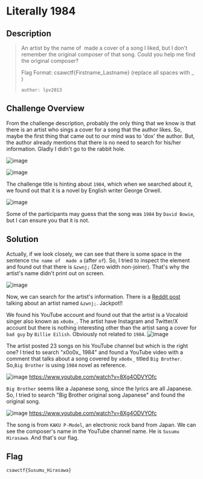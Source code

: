 # Literally 1984
## Description
> An artist by the name of ‌ made a cover of a song I liked, but I don't remember the original composer of that song. Could you help me find the original composer?
> 
> Flag Format: csawctf{Firstname_Lastname} (replace all spaces with _ )
> 
> `author: lpv2013`


## Challenge Overview
From the challenge description, probably the only thing that we know is that there is an artist who sings a cover for a song that the author likes. So, maybe the first thing that came out to our mind was to 'dox' the author. But, the author already mentions that there is no need to search for his/her information. Gladly I didn't go to the rabbit hole.

![image](https://github.com/user-attachments/assets/127183b7-64c2-463b-a5cb-ed26543572a3)

![image](https://github.com/user-attachments/assets/39e093a9-9296-4f3e-89d9-a36a41ca6900)

The challenge title is hinting about `1984`, which when we searched about it, we found out that it is a novel by English writer George Orwell. 

![image](https://github.com/user-attachments/assets/15826047-7045-4e8b-b4e1-f7cd678c3734)

Some of the participants may guess that the song was `1984` by `David Bowie`, but I can ensure you that it is not. 

## Solution

Actually, if we look closely, we can see that there is some space in the sentence `the name of ‌ made a` (after `of`). So, I tried to inspect the element and found out that there is `&zwnj;` (Zero width non-joiner). That's why the artist's name didn't print out on screen.

![image](https://github.com/user-attachments/assets/8e6919fa-9245-4de1-a95d-f0c02604fbac)

Now, we can search for the artist's information. There is a <a href = "https://www.reddit.com/r/ask/comments/e08xdh/youtube_recommend_me_a_video_and_i_am_now_confused/
">Reddit post</a> talking about an artist named `&zwnj;`. Jackpot!!

We found his YouTube account and found out that the artist is a Vocaloid singer also known as `x0o0x_`. The artist have Instagram and Twitter/X account but there is nothing interesting other than the artist sang a cover for `bad guy` by `Billie Eilish`. Obviously not related to `1984`.
![image](https://github.com/user-attachments/assets/a2c93bb7-5b38-400f-94e8-5bad0a6f3c70)

The artist posted 23 songs on his YouTube channel but which is the right one? I tried to search "x0o0x_ 1984" and found a YouTube video with a comment that talks about a song covered by `x0o0x_` titled `Big Brother`. So,`Big Brother` is using `1984` novel as reference. 

![image](https://github.com/user-attachments/assets/013d5cc9-9cf3-4b99-b020-0f1d3ee4f992)
https://www.youtube.com/watch?v=8Xg4ODVYOfc

`Big Brother` seems like a Japanese song, since the lyrics are all Japanese. So, I tried to search "Big Brother original song Japanese" and found the original song. 

![image](https://github.com/user-attachments/assets/b0777fdc-1370-4242-8c2e-012464a5ef20)
https://www.youtube.com/watch?v=8Xg4ODVYOfc

The song is from `KAKU P-Model`, an electronic rock band from Japan. We can see the composer's name in the YouTube channel name. He is `Susumu Hirasawa`. And that's our flag.

## Flag
```
csawctf{Susumu_Hirasawa}
```
